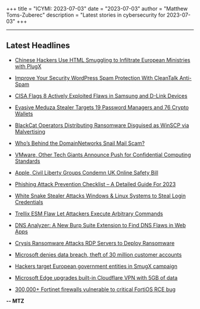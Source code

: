+++
title = "ICYMI: 2023-07-03"
date = "2023-07-03"
author = "Matthew Toms-Zuberec"
description = "Latest stories in cybersecurity for 2023-07-03"
+++

---------------------------------------------------------------------------
## Latest Headlines
- [Chinese Hackers Use HTML Smuggling to Infiltrate European Ministries with PlugX](https://thehackernews.com/2023/07/chinese-hackers-use-html-smuggling-to.html)

- [Improve Your Security WordPress Spam Protection With CleanTalk Anti-Spam](https://thehackernews.com/2023/07/improve-your-security-wordpress-spam.html)

- [CISA Flags 8 Actively Exploited Flaws in Samsung and D-Link Devices](https://thehackernews.com/2023/07/cisa-flags-8-actively-exploited-flaws.html)

- [Evasive Meduza Stealer Targets 19 Password Managers and 76 Crypto Wallets](https://thehackernews.com/2023/07/evasive-meduza-stealer-targets-19.html)

- [BlackCat Operators Distributing Ransomware Disguised as WinSCP via Malvertising](https://thehackernews.com/2023/07/blackcat-operators-distributing.html)

- [Who’s Behind the DomainNetworks Snail Mail Scam?](https://krebsonsecurity.com/2023/07/whos-behind-the-domainnetworks-snail-mail-scam/)

- [VMware, Other Tech Giants Announce Push for Confidential Computing Standards](https://www.securityweek.com/vmware-tech-giants-announce-push-for-confidential-computing-standards/)

- [Apple, Civil Liberty Groups Condemn UK Online Safety Bill](https://www.securityweek.com/apple-civil-liberty-groups-condemn-uk-online-safety-bill/)

- [Phishing Attack Prevention Checklist – A Detailed Guide For 2023](https://cybersecuritynews.com/phishing-attack-prevention-checklist/)

- [White Snake Stealer Attacks Windows & Linux Systems to Steal Login Credentials](https://cybersecuritynews.com/white-snake-stealer-malware/)

- [Trellix ESM Flaw Let Attackers Execute Arbitrary Commands](https://cybersecuritynews.com/trellix-esm-flaw/)

- [DNS Analyzer: A New Burp Suite Extension to Find DNS Flaws in Web Apps](https://cybersecuritynews.com/dns-analyzer-burp-suite/)

- [Crysis Ransomware Attacks RDP Servers to Deploy Ransomware](https://cybersecuritynews.com/crysis-ransomware-attacking-rdp/)

- [Microsoft denies data breach, theft of 30 million customer accounts](https://www.bleepingcomputer.com/news/security/microsoft-denies-data-breach-theft-of-30-million-customer-accounts/)

- [Hackers target European government entities in SmugX campaign](https://www.bleepingcomputer.com/news/security/hackers-target-european-government-entities-in-smugx-campaign/)

- [Microsoft Edge upgrades built-in Cloudflare VPN with 5GB of data](https://www.bleepingcomputer.com/news/microsoft/microsoft-edge-upgrades-built-in-cloudflare-vpn-with-5gb-of-data/)

- [300,000+ Fortinet firewalls vulnerable to critical FortiOS RCE bug](https://www.bleepingcomputer.com/news/security/300-000-plus-fortinet-firewalls-vulnerable-to-critical-fortios-rce-bug/)

**-- MTZ**